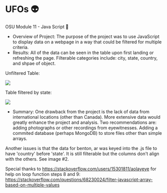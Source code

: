 # UFOs :alien:
OSU Module 11 - Java Script :milky_way:

- Overview of Project: The purpose of the project was to use JavaScript to display data on a webpage in a way that could be filtered for multiple criteria.
- Results: All of the data can be seen in the table upon first landing or refreshing the page.  Filterable categories include: city, state, country, and shpae of object.

Unfiltered Table:

 ![]("static/images/no_filter.PNG")

Table filtered by state:

 ![]("static/images/search_by_state.PNG")


- Summary: One drawback from the project is the lack of data from international locations (other than Canada).  More extensive data would greatly enhance the project and analysis.  Two recommendations are: adding photographs or other recordings from eyewitnesses.  Adding a commited database (perhaps MongoDB) to store files other than simple arrays.

Another issues is that the data for benton, ar was keyed into the .js file to have 'country' before 'state'.  It is still filterable but the columns don't align with the others.  See image #2.



Special thanks to https://stackoverflow.com/users/15301811/aolayeye for help on loop function steps 8 and 9: https://stackoverflow.com/questions/68230024/filter-javascript-array-based-on-multiple-values
